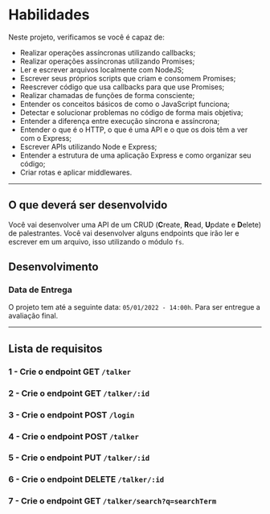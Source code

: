 # Habilidades

Neste projeto, verificamos se você é capaz de:

- Realizar operações assíncronas utilizando callbacks;
- Realizar operações assíncronas utilizando Promises;
- Ler e escrever arquivos localmente com NodeJS;
- Escrever seus próprios scripts que criam e consomem Promises;
- Reescrever código que usa callbacks para que use Promises;
- Realizar chamadas de funções de forma consciente;
- Entender os conceitos básicos de como o JavaScript funciona;
- Detectar e solucionar problemas no código de forma mais objetiva;
- Entender a diferença entre execução síncrona e assíncrona;
- Entender o que é o HTTP, o que é uma API e o que os dois têm a ver com o Express;
- Escrever APIs utilizando Node e Express;
- Entender a estrutura de uma aplicação Express e como organizar seu código;
- Criar rotas e aplicar middlewares.
---

## O que deverá ser desenvolvido

Você vai desenvolver uma API de um CRUD (**C**reate, **R**ead, **U**pdate e **D**elete) de palestrantes. Você vai desenvolver alguns endpoints que irão ler e escrever em um arquivo, isso utilizando o módulo `fs`.

## Desenvolvimento

### Data de Entrega

O projeto tem até a seguinte data: `05/01/2022 - 14:00h`. Para ser entregue a avaliação final.

---

## Lista de requisitos


### 1 - Crie o endpoint GET `/talker`

### 2 - Crie o endpoint GET `/talker/:id`

### 3 - Crie o endpoint POST `/login`

### 4 - Crie o endpoint POST `/talker`

### 5 - Crie o endpoint PUT `/talker/:id`

### 6 - Crie o endpoint DELETE `/talker/:id`

### 7 - Crie o endpoint GET `/talker/search?q=searchTerm`
